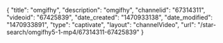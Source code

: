 {
    "title": "omgifhy",
    "description": "omgifhy",
    "channelid": "67314311",
    "videoid": "67425839",
    "date_created": "1470933138",
    "date_modified": "1470933891",
    "type": "captivate",
    "layout": "channelVideo",
    "url": "\/star-search\/omgifhy5-1-mp4\/67314311-67425839"
}
